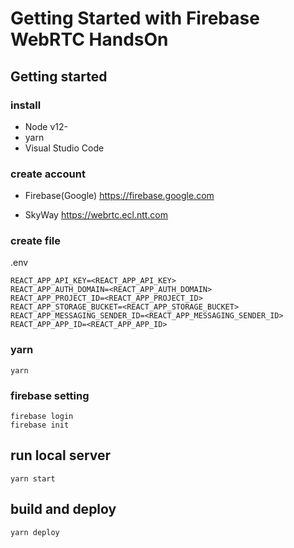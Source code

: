 # Getting Started with Firebase WebRTC HandsOn


## Getting started
### install

- Node v12-
- yarn 
- Visual Studio Code

### create account

- Firebase(Google)
  https://firebase.google.com

- SkyWay
  https://webrtc.ecl.ntt.com

### create file
.env
```
REACT_APP_API_KEY=<REACT_APP_API_KEY>
REACT_APP_AUTH_DOMAIN=<REACT_APP_AUTH_DOMAIN>
REACT_APP_PROJECT_ID=<REACT_APP_PROJECT_ID>
REACT_APP_STORAGE_BUCKET=<REACT_APP_STORAGE_BUCKET>
REACT_APP_MESSAGING_SENDER_ID=<REACT_APP_MESSAGING_SENDER_ID>
REACT_APP_APP_ID=<REACT_APP_APP_ID>
```

### yarn  
```
yarn

```

### firebase setting
```
firebase login
firebase init
```

## run local server

```
yarn start
```

## build and deploy

```
yarn deploy
```